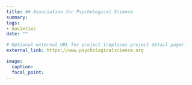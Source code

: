 ```yaml
---
title: ## Association for Psychological Science
summary: 
tags:
- Societies
date: ""

# Optional external URL for project (replaces project detail page).
external_link: https://www.psychologicalscience.org

image:
  caption: 
  focal_point: 
---
```

